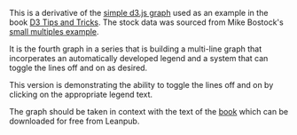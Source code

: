 This is a derivative of the [simple d3.js graph](http://bl.ocks.org/d3noob/b3ff6ae1c120eea654b5) used as an example in the book [D3 Tips and Tricks](https://leanpub.com/D3-Tips-and-Tricks). The stock data was sourced from Mike Bostock's [small multiples example](http://bl.ocks.org/mbostock/1157787).

It is the fourth graph in a series that is building a multi-line graph that incorperates an automatically developed legend and a system that can toggle the lines off and on as desired.

This version is demonstrating the ability to toggle the lines off and on by clicking on the appropriate legend text.

The graph should be taken in context with the text of the [book](https://leanpub.com/D3-Tips-and-Tricks) which can be downloaded for free from Leanpub.